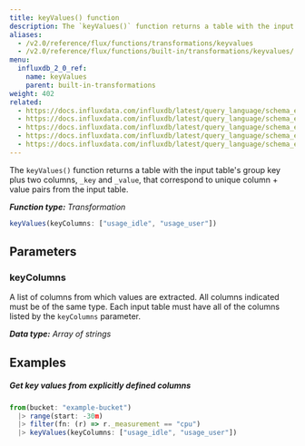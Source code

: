 ```yaml
---
title: keyValues() function
description: The `keyValues()` function returns a table with the input table's group key plus two columns, _key and _value, that correspond to unique column + value pairs from the input table.
aliases:
  - /v2.0/reference/flux/functions/transformations/keyvalues
  - /v2.0/reference/flux/functions/built-in/transformations/keyvalues/
menu:
  influxdb_2_0_ref:
    name: keyValues
    parent: built-in-transformations
weight: 402
related:
  - https://docs.influxdata.com/influxdb/latest/query_language/schema_exploration/#show-measurements, InfluxQL – SHOW MEASUREMENTS
  - https://docs.influxdata.com/influxdb/latest/query_language/schema_exploration/#show-field-keys, InfluxQL – SHOW FIELD KEYS
  - https://docs.influxdata.com/influxdb/latest/query_language/schema_exploration/#show-tag-keys, InfluxQL – SHOW TAG KEYS
  - https://docs.influxdata.com/influxdb/latest/query_language/schema_exploration/#show-tag-values, InfluxQL – SHOW TAG VALUES
  - https://docs.influxdata.com/influxdb/latest/query_language/schema_exploration/#show-serie, InfluxQL – SHOW SERIES
---
```


The `keyValues()` function returns a table with the input table's group key plus two columns,
`_key` and `_value`, that correspond to unique column + value pairs from the input table.

_**Function type:** Transformation_  

```js
keyValues(keyColumns: ["usage_idle", "usage_user"])
```

<!--
```js
// OR

keyValues(fn: (schema) => schema.columns |> filter(fn: (r) =>  r.label =~ /usage_.*/))
``` -->

## Parameters

<!--
{{% note %}}
`keyColumns` and `fn` are mutually exclusive. Only one may be used at a time.
{{% /note %}}
-->

### keyColumns

A list of columns from which values are extracted.
All columns indicated must be of the same type.
Each input table must have all of the columns listed by the `keyColumns` parameter.

_**Data type:** Array of strings_

<!--
### fn

Function used to identify a set of columns.
All columns indicated must be of the same type.

{{% note %}}
Make sure `fn` parameter names match each specified parameter. To learn why, see [Match parameter names](/v2.0/reference/flux/language/data-model/#match-parameter-names).
{{% /note %}}

_**Data type:** Function_

## Additional requirements

- Only one of `keyColumns` or `fn` may be used in a single call.
- All columns indicated must be of the same type.
- Each input table must have all of the columns listed by the `keyColumns` parameter.
-->

## Examples

##### Get key values from explicitly defined columns

```js
from(bucket: "example-bucket")
  |> range(start: -30m)
  |> filter(fn: (r) => r._measurement == "cpu")
  |> keyValues(keyColumns: ["usage_idle", "usage_user"])
```

<!--
##### Get key values from columns matching a regular expression

```js
from(bucket: "example-bucket")
  |> range(start: -30m)
  |> filter(fn: (r) => r._measurement == "cpu")
  |> keyValues(fn: (schema) => schema.columns |> filter(fn: (r) =>  r.label =~ /usage_.*/))
```
 -->
